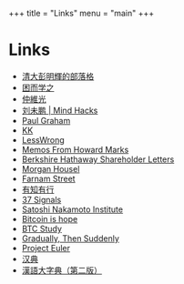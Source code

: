 +++
title = "Links"
menu = "main"
+++

# Links


* [清大彭明輝的部落格](https://mhperng.blogspot.com/)
* [困而学之](https://caminodetexas.substack.com/)
* [仲維光](https://zhongweiguang2020.blogspot.com/)
* [刘未鹏 | Mind Hacks](https://mindhacks.cn/)
* [Paul Graham](http://www.paulgraham.com/)
* [KK](https://kk.org/kk/)
* [LessWrong](https://www.lesswrong.com/)
* [Memos From Howard Marks](https://www.oaktreecapital.com/insights/memos)
* [Berkshire Hathaway Shareholder Letters](http://www.berkshirehathaway.com/letters/letters.html)
* [Morgan Housel](https://collabfund.com/blog/)
* [Farnam Street](https://fs.blog/)
* [有知有行](https://youzhiyouxing.cn/)
* [37 Signals](https://37signals.com/)
* [Satoshi Nakamoto Institute](https://nakamotoinstitute.org/)
* [Bitcoin is hope](https://www.hope.com/)
* [BTC Study](https://www.btcstudy.org/)
* [Gradually, Then Suddenly](https://unchained.com/blog/category/gradually-then-suddenly/)
* [Project Euler](https://projecteuler.net/)
* [汉典](http://www.zdic.net/)
* [漢語大字典（第二版）](http://www.homeinmists.com/hd/index.html)